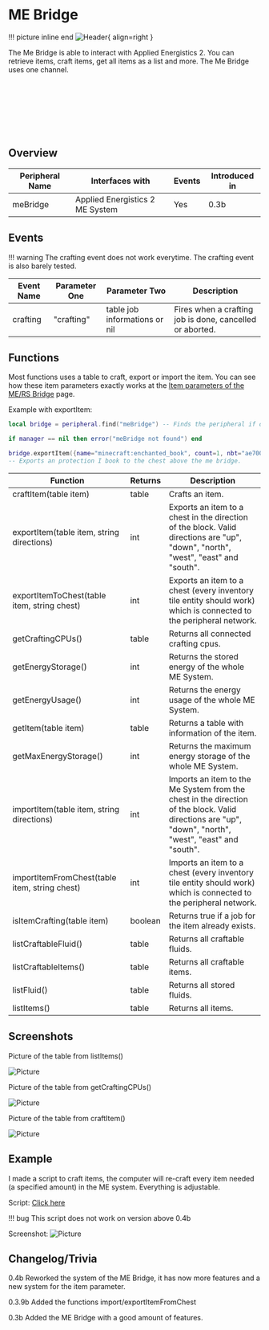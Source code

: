 # ME Bridge
!!! picture inline end
    ![Header](https://srendi.de/wp-content/uploads/2021/04/ME-Bridge.png){ align=right }

The Me Bridge is able to interact with Applied Energistics 2.
You can retrieve items, craft items, get all items as a list and more. The Me Bridge uses one channel.

<br><br><br><br><br><br>

## Overview

| Peripheral Name | Interfaces with                 | Events | Introduced in |
| --------------- | ------------------------------- | ------ | ------------- |
| meBridge        | Applied Energistics 2 ME System | Yes    | 0.3b          |

## Events

!!! warning
The crafting event does not work everytime. The crafting event is also barely tested.

| Event Name | Parameter One | Parameter Two                 | Description                                              |
| ---------- | ------------- | ----------------------------- | -------------------------------------------------------- |
| crafting   | "crafting"    | table job informations or nil | Fires when a crafting job is done, cancelled or aborted. |

## Functions

Most functions uses a table to craft, export or import the item. You can see how these item parameters exactly works at the [Item parameters of the ME/RS Bridge](https://docs.srendi.de/othersandutilities/item_parameter/) page.

Example with exportItem:

```lua
local bridge = peripheral.find("meBridge") -- Finds the peripheral if one is connected

if manager == nil then error("meBridge not found") end

bridge.exportItem({name="minecraft:enchanted_book", count=1, nbt="ae70053c97f877de546b0248b9ddf525"}, "UP")
-- Exports an protection I book to the chest above the me bridge.
```

| Function                                      | Returns | Description                                                                                                                                            |
| --------------------------------------------- | ------- | ------------------------------------------------------------------------------------------------------------------------------------------------------ |
| craftItem(table item)                         | table   | Crafts an item.                                                                                                                                        |
| exportItem(table item, string directions)     | int     | Exports an item to a chest in the direction of the block. Valid directions are "up", "down", "north", "west", "east" and "south".                      |
| exportItemToChest(table item, string chest)   | int     | Exports an item to a chest (every inventory tile entity should work) which is connected to the peripheral network.                                     |
| getCraftingCPUs()                             | table   | Returns all connected crafting cpus.                                                                                                                   |
| getEnergyStorage()                            | int     | Returns the stored energy of the whole ME System.                                                                                                      |
| getEnergyUsage()                              | int     | Returns the energy usage of the whole ME System.                                                                                                       |
| getItem(table item)                           | table   | Returns a table with information of the item.                                                                                                          |
| getMaxEnergyStorage()                         | int     | Returns the maximum energy storage of the whole ME System.                                                                                             |
| importItem(table item, string directions)     | int     | Imports an item to the Me System from the chest in the direction of the block. Valid directions are "up", "down", "north", "west", "east" and "south". |
| importItemFromChest(table item, string chest) | int     | Imports an item to a chest (every inventory tile entity should work) which is connected to the peripheral network.                                     |
| isItemCrafting(table item)                    | boolean | Returns true if a job for the item already exists.                                                                                                     |
| listCraftableFluid()                          | table   | Returns all craftable fluids.                                                                                                                          |
| listCraftableItems()                          | table   | Returns all craftable items.                                                                                                                           |
| listFluid()                                   | table   | Returns all stored fluids.                                                                                                                             |
| listItems()                                   | table   | Returns all items.                                                                                                                                     |

## Screenshots

Picture of the table from listItems()

![Picture](https://srendi.de/wp-content/uploads/2021/02/Bild_2021-02-05_231136.png)

Picture of the table from getCraftingCPUs()

![Picture](https://srendi.de/wp-content/uploads/2021/02/Bild_2021-02-05_231231.png)

Picture of the table from craftItem()

![Picture](https://srendi.de/wp-content/uploads/2021/02/Bild_2021-02-05_233210.png)

## Example

I made a script to craft items, the computer will re-craft every item needed (a specified amount) in the ME system. Everything is adjustable.

Script: [Click here](https://gist.github.com/Seniorendi/dbbe08502ce51d59173c3b5e119d3558)

!!! bug
    This script does not work on version above 0.4b

Screenshot:
![Picture](https://srendi.de/wp-content/uploads/2021/02/Bild_2021-02-05_233338.png)

## Changelog/Trivia

0.4b
Reworked the system of the ME Bridge, it has now more features and a new system for the item parameter.

0.3.9b
Added the functions import/exportItemFromChest

0.3b
Added the ME Bridge with a good amount of features.
